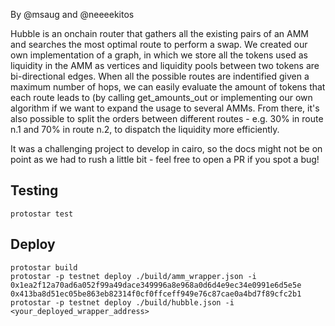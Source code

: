 By @msaug and @neeeekitos

Hubble is an onchain router that gathers all the existing pairs of an AMM and searches the most optimal route to perform a swap. We created our own implementation of a graph, in which we store all the tokens used as liquidity in the AMM as vertices and liquidity pools between two tokens are bi-directional edges. When all the possible routes are indentified given a maximum number of hops, we can easily evaluate the amount of tokens that each route leads to (by calling get_amounts_out or implementing our own algorithm if we want to expand the usage to several AMMs. From there, it's also possible to split the orders between different routes - e.g. 30% in route n.1 and 70% in route n.2, to dispatch the liquidity more efficiently.

It was a challenging project to develop in cairo, so the docs might not be on point as we had to rush a little bit - feel free to open a PR if you spot a bug!

## Testing
```
protostar test
```

## Deploy
```
protostar build
protostar -p testnet deploy ./build/amm_wrapper.json -i 0x1ea2f12a70ad6a052f99a49dace349996a8e968a0d6d4e9ec34e0991e6d5e5e 0x413ba8d51ec05be863eb82314f0cf0ffceff949e76c87cae0a4bd7f89cfc2b1
protostar -p testnet deploy ./build/hubble.json -i <your_deployed_wrapper_address>
```
